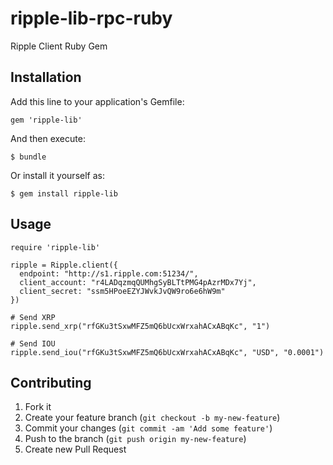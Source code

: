 ripple-lib-rpc-ruby
===================

Ripple Client Ruby Gem

## Installation

Add this line to your application's Gemfile:

    gem 'ripple-lib'

And then execute:

    $ bundle

Or install it yourself as:

    $ gem install ripple-lib

## Usage

    require 'ripple-lib'

    ripple = Ripple.client({
      endpoint: "http://s1.ripple.com:51234/",
      client_account: "r4LADqzmqQUMhgSyBLTtPMG4pAzrMDx7Yj",
      client_secret: "ssm5HPoeEZYJWvkJvQW9ro6e6hW9m"
    })

    # Send XRP
    ripple.send_xrp("rfGKu3tSxwMFZ5mQ6bUcxWrxahACxABqKc", "1")

    # Send IOU
    ripple.send_iou("rfGKu3tSxwMFZ5mQ6bUcxWrxahACxABqKc", "USD", "0.0001")


## Contributing

1. Fork it
2. Create your feature branch (`git checkout -b my-new-feature`)
3. Commit your changes (`git commit -am 'Add some feature'`)
4. Push to the branch (`git push origin my-new-feature`)
5. Create new Pull Request
